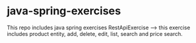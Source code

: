# java-spring-exercises
 This repo includes java spring exercises
RestApiExercise --> this exercise includes product entity, add, delete, edit, list, search and price search.
